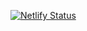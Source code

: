 [![Netlify Status](https://api.netlify.com/api/v1/badges/a2748c7e-0e2f-4fc0-9415-f83c1f94a947/deploy-status)](https://app.netlify.com/sites/take-to-the-webc/deploys)
